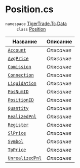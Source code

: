 
# Position.cs
`namespace` [TigerTrade.Tc](../../../TigerTrade.Tc.md).[Data](../../../TigerTrade.Tc/Data.md)  
&nbsp;&nbsp;&nbsp;&nbsp;&nbsp;&nbsp;&nbsp;&nbsp;&nbsp;`class` [Position](../Position.cs.md)

| Название | Описание |
| --- | --- |
| [`Account`](./Свойства/Account.md) | *Описание* |
| [`AvgPrice`](./Свойства/AvgPrice.md) | *Описание* |
| [`Comission`](./Свойства/Comission.md) | *Описание* |
| [`Connection`](./Свойства/Connection.md) | *Описание* |
| [`Liquidation`](./Свойства/Liquidation.md) | *Описание* |
| [`PosNumID`](./Свойства/PosNumID.md) | *Описание* |
| [`PositionID`](./Свойства/PositionID.md) | *Описание* |
| [`Quantity`](./Свойства/Quantity.md) | *Описание* |
| [`RealizedPnl`](./Свойства/RealizedPnl.md) | *Описание* |
| [`Register`](./Свойства/Register.md) | *Описание* |
| [`SlPrice`](./Свойства/SlPrice.md) | *Описание* |
| [`Symbol`](./Свойства/Symbol.md) | *Описание* |
| [`TpPrice`](./Свойства/TpPrice.md) | *Описание* |
| [`UnrealizedPnl`](./Свойства/UnrealizedPnl.md) | *Описание* |
